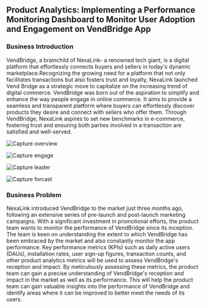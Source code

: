 ## Product Analytics: Implementing a Performance Monitoring Dashboard to Monitor User Adoption and Engagement on VendBridge App
### Business Introduction
VendBridge, a brainchild of NexaLink- a renowned tech giant, is a digital platform that effortlessly connects buyers and sellers in today's dynamic marketplace.Recognizing the growing need for a platform that not only facilitates transactions but also fosters trust and loyalty, NexaLink launched Vend Bridge as a strategic move to capitalize on the increasing trend of digital commerce. VendBridge was born out of the aspiration to simplify and enhance the way people engage in online commerce. It aims to provide a seamless and transparent platform where buyers can effortlessly discover products they desire and connect with sellers who offer them. Through VendBridge, NexaLink aspires to set new benchmarks in e-commerce, fostering trust and ensuring both parties involved in a transaction are satisfied and well-served.

 ![Capture overview](https://github.com/user-attachments/assets/a9567043-ad1b-4569-8abd-7f073b39ccb6)

![Capture engage](https://github.com/user-attachments/assets/e820dffe-eae9-4a5e-a598-6055e42878c0)

![Capture leader](https://github.com/user-attachments/assets/94fd33c6-ea51-4634-a1d1-97af316769bc)

![Capture forcast](https://github.com/user-attachments/assets/d9eda444-766c-4f0a-ac6a-19a9a691744e)







### Business Problem
NexaLink introduced VendBridge to the market just three months ago, following an extensive series of pre-launch and post-launch marketing campaigns. With a significant investment in promotional efforts, the product team wants to monitor the performance of VendBridge since its inception. The team is keen on understanding the extent to which VendBridge has been embraced by the market and also constantly monitor the app performance. Key performance metrics (KPIs) such as daily active users (DAUs), installation rates, user sign-up figures, transaction counts, and other product analytics metrics will be used to assess VendBridge's reception and impact. By meticulously assessing these metrics, the product team can gain a precise understanding of VendBridge's reception and impact in the market as well as its performance. This will help the product team can gain valuable insights into the performance of VendBridge and identify areas where it can be improved to better meet the needs of its users.
